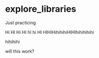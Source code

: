 # explore_libraries

Just practicing

Hi HI Hi HI hI hi HI HIHIHihihihiHIHIhihihihihi

hihihihi


will this work?